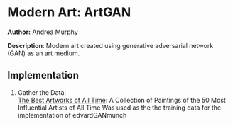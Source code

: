 
# Modern Art: ArtGAN

**Author:** Andrea Murphy

**Description**: Modern art created using generative adversarial network (GAN) as an art medium.

## Implementation

1. Gather the Data:		
[The Best Artworks of All Time](https://www.kaggle.com/ikarus777/best-artworks-of-all-time): A Collection of Paintings of the 50 Most Influential Artists of All Time
Was used as the the training data for the  implementation of  edvardGANmunch 
 